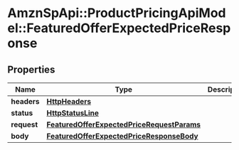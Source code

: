 # AmznSpApi::ProductPricingApiModel::FeaturedOfferExpectedPriceResponse

## Properties
Name | Type | Description | Notes
------------ | ------------- | ------------- | -------------
**headers** | [**HttpHeaders**](HttpHeaders.md) |  | 
**status** | [**HttpStatusLine**](HttpStatusLine.md) |  | 
**request** | [**FeaturedOfferExpectedPriceRequestParams**](FeaturedOfferExpectedPriceRequestParams.md) |  | 
**body** | [**FeaturedOfferExpectedPriceResponseBody**](FeaturedOfferExpectedPriceResponseBody.md) |  | [optional] 

